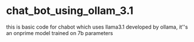 # chat_bot_using_ollam_3.1
this is basic code for chabot which uses llama3.1 developed by ollama, it''s an onprime model trained on 7b parameters
